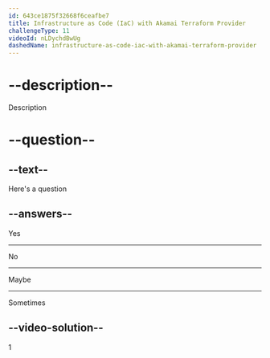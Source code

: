 ```yaml
---
id: 643ce1875f32668f6ceafbe7
title: Infrastructure as Code (IaC) with Akamai Terraform Provider
challengeType: 11
videoId: nLDychdBwUg
dashedName: infrastructure-as-code-iac-with-akamai-terraform-provider
---
```


# --description--

Description

# --question--

## --text--

Here's a question

## --answers--

Yes

---

No

---

Maybe

---

Sometimes

## --video-solution--

1

